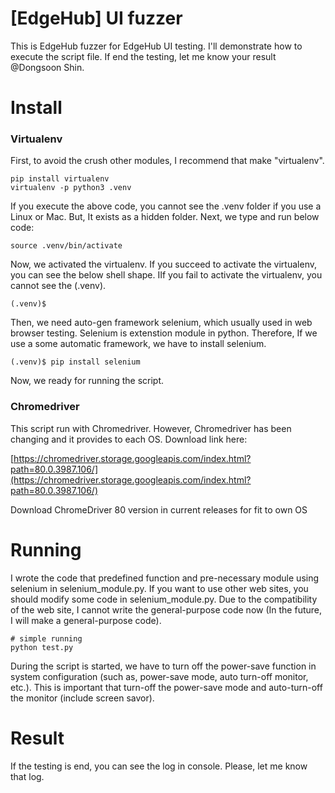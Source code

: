 # [EdgeHub] UI fuzzer

This is EdgeHub fuzzer for EdgeHub UI testing. I'll demonstrate how to execute the script file. If end the testing, let me know your result @Dongsoon Shin. 


# Install


### Virtualenv

First, to avoid the crush other modules, I recommend that make "virtualenv".

    pip install virtualenv
    virtualenv -p python3 .venv

If you execute the above code, you cannot see the .venv folder if you use a Linux or Mac. But, It exists as a hidden folder. Next, we type and run below code:

    source .venv/bin/activate

Now, we activated the virtualenv. If you succeed to activate the virtualenv, you can see the below shell shape. IIf you fail to activate the virtualenv, you cannot see the (.venv).

    (.venv)$

Then, we need auto-gen framework selenium, which usually used in web browser testing. Selenium is extenstion module in python. Therefore, If we use a some automatic framework, we have to install selenium.

    (.venv)$ pip install selenium

Now, we ready for running the script.

### Chromedriver

This script run with Chromedriver. However, Chromedriver has been changing and it provides to each OS. Download link here:

[https://chromedriver.storage.googleapis.com/index.html?path=80.0.3987.106/](https://chromedriver.storage.googleapis.com/index.html?path=80.0.3987.106/)

Download ChromeDriver 80 version in current releases for fit to own OS

# Running

I wrote the code that predefined function and pre-necessary module using selenium in selenium_module.py. If you want to use other web sites, you should modify some code in selenium_module.py. Due to the compatibility of the web site, I cannot write the general-purpose code now (In the future, I will make a general-purpose code).

    # simple running
    python test.py

During the script is started, we have to turn off the power-save function in system configuration (such as, power-save mode, auto turn-off monitor, etc.). This is important that turn-off the power-save mode and auto-turn-off the monitor (include screen savor). 

# Result

If the testing is end, you can see the log in console. Please, let me know that log.

